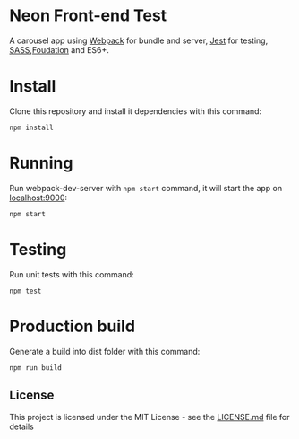 Neon Front-end Test
====================
A carousel app using [Webpack](https://webpack.js.org/) for bundle and server, [Jest](https://jestjs.io/) for testing, [SASS](https://sass-lang.com/),[Foudation](https://foundation.zurb.com/) and ES6+.


# Install
Clone this repository and install it dependencies with this command:
```
npm install
```

# Running
Run webpack-dev-server with `npm start` command, it will start the app on [localhost:9000](http://localhost:9000):
```
npm start
```

# Testing
Run unit tests with this command:
```
npm test
```

# Production build
Generate a build into dist folder with this command:
```
npm run build
```

## License

This project is licensed under the MIT License - see the [LICENSE.md](LICENSE.md) file for details
